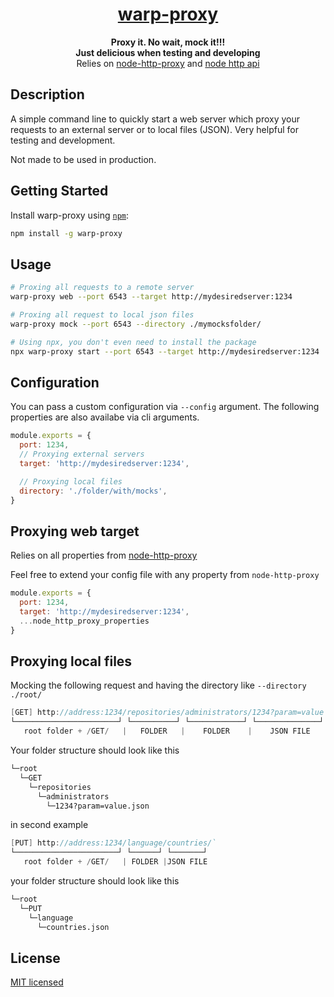 <h1 align="center">
  <a href="https://www.wearereasonablepeople.com/">
    warp-proxy
  </a>
</h1>

<p align="center">
  <strong>Proxy it. No wait,  mock it!!!</strong><br />
  <strong>Just delicious when testing and developing</strong><br />
  <span>Relies on <a href="https://github.com/http-party/node-http-proxy">
    node-http-proxy</a> and <a href="https://nodejs.org/api/http.html">
    node http api
  </a></span>
</p>

## Description
A simple command line to quickly start a web server which proxy your requests to an external server or to local files (JSON).
Very helpful for testing and development.

Not made to be used in production.

## Getting Started

Install warp-proxy using [`npm`](https://www.npmjs.com/):

```bash
npm install -g warp-proxy
```

## Usage
```bash
# Proxing all requests to a remote server
warp-proxy web --port 6543 --target http://mydesiredserver:1234 

# Proxing all request to local json files
warp-proxy mock --port 6543 --directory ./mymocksfolder/

# Using npx, you don't even need to install the package
npx warp-proxy start --port 6543 --target http://mydesiredserver:1234
```

## Configuration
You can pass a custom configuration via `--config` argument. 
The following properties are also availabe via cli arguments.

```js
module.exports = {
  port: 1234,
  // Proxying external servers
  target: 'http://mydesiredserver:1234',

  // Proxying local files
  directory: './folder/with/mocks',
}
```

## Proxying web target
Relies on all properties from [node-http-proxy](https://github.com/http-party/node-http-proxy#options)

Feel free to extend your config file with any property from `node-http-proxy`

```js
module.exports = {
  port: 1234,
  target: 'http://mydesiredserver:1234',
  ...node_http_proxy_properties
}
```

## Proxying local files
Mocking the following request and having the directory like `--directory ./root/`
```c#
[GET] http://address:1234/repositories/administrators/1234?param=value
└───────────────────────┘ └──────────┘ └────────────┘ └──────────────┘
   root folder + /GET/   |   FOLDER   |    FOLDER    |    JSON FILE
```

Your folder structure should look like this
```bash
└─root
  └─GET
    └─repositories
      └─administrators
        └─1234?param=value.json
```

in second example
```c#
[PUT] http://address:1234/language/countries/`
└───────────────────────┘ └──────┘ └───────┘
   root folder + /GET/   | FOLDER |JSON FILE
```

your folder structure should look like this

```bash
└─root
  └─PUT
    └─language
      └─countries.json
```

## License

[MIT licensed](./LICENSE)